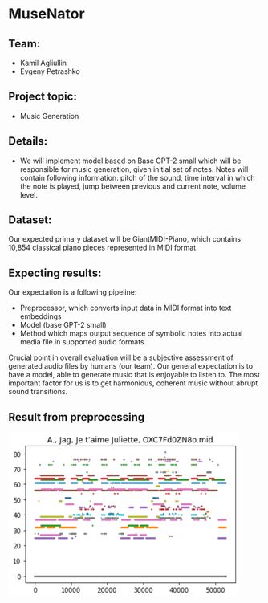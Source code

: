 # MuseNator

## Team:
- Kamil Agliullin
- Evgeny Petrashko

## Project topic:
- Music Generation

## Details:
- We will implement model based on Base GPT-2 small which will be responsible for music generation, given initial set of notes. Notes will contain following information: pitch of the sound,  time interval in which the note is played, jump between previous and current note, volume level.

## Dataset:
Our expected primary dataset will be GiantMIDI-Piano, which contains 10,854 classical piano pieces represented in MIDI format.


## Expecting results:
Our expectation is a following pipeline:

- Preprocessor, which converts input data in MIDI format into text embeddings
- Model (base GPT-2 small)
- Method which maps output sequence of symbolic notes into actual media file in supported audio formats.

Crucial point in overall evaluation will be a subjective assessment of generated audio files by humans (our team). Our general expectation is to have a model, able to generate music that is enjoyable to listen to. The most important factor for us is to get harmonious, coherent music without abrupt sound transitions.


## Result from preprocessing

![alt text](presentation/image_2022-10-04_20-19-30.png)
